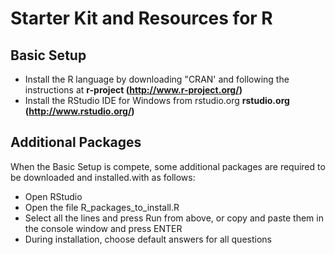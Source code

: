 # Starter Kit and Resources for R

## Basic Setup

- Install the R language by downloading "CRAN' and following the instructions at **r-project (http://www.r-project.org/)**
- Install the RStudio IDE for Windows from rstudio.org **rstudio.org (http://www.rstudio.org/)**

## Additional Packages

When the Basic Setup is compete, some additional packages are required to be downloaded and installed.with as follows:

-	Open RStudio
-	Open the file R_packages_to_install.R
-	Select all the lines and press Run from above, or copy and paste them in the console window and press ENTER
-	During installation, choose default answers for all questions

